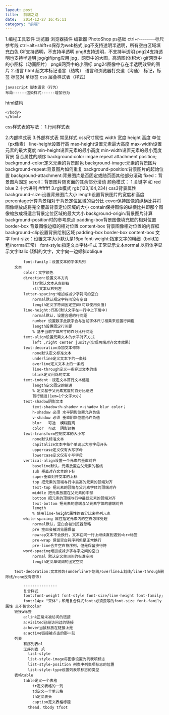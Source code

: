 ```yaml
---
layout: post
title:  前端之路
date:   2014-12-27 16:45:11
category: "前端"
---
```

1.编程工具软件
浏览器
 浏览器插件
 编辑器
	PhotoShop
	 ps基础
	 	ctrl+r--------标尺参考线
	 	ctrl+alt+shift+s保存为web格式
	 	jpg不支持透明半透明，所有空白区域填充白色
	 	Gif支持透明，不支持半透明
	 	png8支持透明，不支持半透明
	 	png24支持透明也支持半透明
	 	jpg/gif/png应用
	 	jpg，网页中的大图，高清图(体积大)
	 	gif网页中的小图标（动画图片）
	 	png8网页中的小图标
	 	png24图像中存在半透明效果的图片
2.语言
	html 超文本标记语言（结构）
		语言和浏览器打交道（沟通）
			标记，标签
			标签对<html></html>
			单标签<meta/><img/>
	css 层叠样式表（样式）

	javascript 脚本语言（行为）
	布局------渲染样式------增加行为
html结构
	<!DOCTYPE html>
	<html lang="en">
	<head>
		<meta charset="UTF-8">
		<title>Document</title>
	</head>
	<body>
		
	</body>
	</html>
css样式表的写法：
		1.行间样式表
			<div style="width:300px;height:300px background:red"></div>
		2.内部样式表
		<style type="text/css">
		div{
			width:300px;
			height:300px
			background:red
		}
		</style>
		3.外部样式表
			<link type="text/css" rel="stylesheet" href="*.css">
	常见样式
		css尺寸属性
			width 宽度
			height 高度
			   单位（px像素）
			line-height设置行高
			max-height设置元素最大高度
			max-width设置元素的最大宽度
			min-height设置元素的最小高度
			min-width设置元素的最小宽度
		背景
			复合属性的顺序
			background:color imgae repeat attachment position;
			background-color:定义元素的背景颜色
			background-image:元素的背景图片
			background-repeat:背景图片如何重复
			background-position:背景图片的起始位置
			background-attachment:背景图片是否固定或随页面其他部分滚动
					fixed：背景图片固定
					scroll：背景图片随页面的其余部分滚动
		颜色模式：
			1.关键字 如 red blue
			2.十六进制 #ffffff
			3.rgb模式 rgb(123,164,234)
		css3背景属性
			background-size:设置背景图片大小
				length设置背景图片的宽度和高度
				percentage计算背景相对于背景定位区域的百分比
				cover保持图像的纵横比并将图像缩放成将完全覆盖背景定位区域的大小
				contain保持图像的纵横比并即那个图像缩放成将适合背景定位区域的最大大小
			background-origin:背景图片计算background-position时的参考原点
				padding-box背景图像填充框的相对位置
				border-box 背景图像边框的相对位置
				content-box 背景图像相对位置的内容框
			background-clip设置背景绘制区域
				padding-box
				border-box
				content-box
		文字
			font-size：设置文字大小默认是16px
			font-weight:指定文字的粗细（bold加粗/normal正常）
			font-style:指定文本字体样式
				正常显示文本normal
				以斜体字显示文字italic
				倾斜的文字，文字向一边倾斜oblique
			
			font-family：设置文本的字体系列
		文本
			color：文字颜色
			direction:设置文本方向
				ltr默认文本从左到右
				rtl文本从右到左
			letter-spacing:增加或减少字符间的空白
				normal默认规定字符间没有空白
				length定义字符间固定空间(可以使用负值)
			line-height:行高(默认文字在一行中上下居中)
				normal默认，设置合理的行间距
				number 设置数字此数字会与当前字体尺寸相乘来设置行间距
				length设置固定行间距
				% 基于当前字体尺寸的百分比行间距
			text-align设置元素文本的水平对齐方式
				left ,right center jusity(实现两端对齐文本效果)
			text-decoration添加文本修饰
				none默认定义标准文本
				underline定义文本下的一条线
				overline定义文本上的一条线
				line-through定义一条穿过文本的线
				blink定义闪烁的文本
			text-indent：规定文本首行文本缩进
				length定义固定的缩进
				% 定义基于父元素宽度的百分比缩进
				首行缩进(1em=1个文字大小)
			text-shadow阴影文本
				text-shadow:h-shadow v-shadow blur color；
				h-shadow 必须 水平阴影位置允许负值
				v-shadow 必须 垂直阴影位置允许负值
				blur   可选  模糊距离
				color  可选  阴影颜色
			text-transform控制文本的大小写
				none默认标准文本
				capitalize文本中每个单词以大写字母开头
				uppercase定义仅有大写字母
				lowercase定义仅有小写字母
			vertical-align设置一个元素的垂直对齐
				baseline默认，元素放置在父元素的基线
				sub 垂直对齐文本的下标
				super垂直对齐文本的上标
				top 把元素的顶端与行中最高的元素的顶端对齐
				text-top 把元素的顶端与父元素字体的顶端对齐
				middle 把元素放置在父元素的中部
				bottom 把元素的顶端与行中最低元素的顶端对齐
				text-bottom 把元素的底端与父元素字体的底端对齐
				length 
				% 使用line-height属性的百分比来排列元素
			white-spacing 属性指定元素内的空白怎样处理
				normal默认，空白会被浏览器忽略
				pre 空白会被浏览器保留
				nowrap文本不会换行，文本在同一行上继续直到遇到<br>标签
				pre-wrap 保留空白符序列但是正常换行
				pre-line合并空白符序列，但是保留换行符
			word-spacing增加或减少字与字之间的空白
				normal 默认定义单词间的标准空间
				length定义单词间的固定空间

		text-decoration:文本修饰(underline下划线/overline上划线/line-through删除线/none没有修饰)

			---------------
			复合样式
			font:font-weight font-style font-size/line-height font-family;
			font:14px "宋体"；即用复合样式font:必须要写的font-size font-family属性 且不包含color
		链接a标签
			a:link正常未被访问的链接
			a:visited已经访问过的链接
			a:hover当鼠标放在链接上是
			a:active链接被点击的那一刻
		列表
			有序列表ol
			无序列表 ul
			  list-style
			  list-style-image将图像设置为列表项标志
			  list-style-position 列表中列表项标志的位置
			  list-style-type设置列表项标志的类型
		表格table
			table定义一个表格
				tr定义表格的一列
				td定义一个单元格
				th定义表头
				caption定义表格标题
		      thead，tbody tfoot
		
